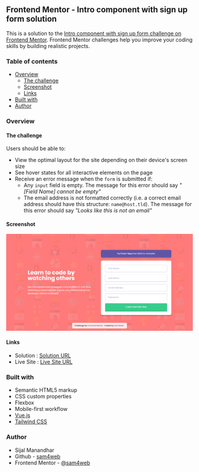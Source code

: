 ## Frontend Mentor - Intro component with sign up form solution

This is a solution to the [Intro component with sign up form challenge on Frontend Mentor](https://www.frontendmentor.io/challenges/intro-component-with-signup-form-5cf91bd49edda32581d28fd1). Frontend Mentor challenges help you improve your coding skills by building realistic projects.

### Table of contents

- [Overview](#overview)
  - [The challenge](#the-challenge)
  - [Screenshot](#screenshot)
  - [Links](#links)
- [Built with](#built-with)
- [Author](#author)

### Overview

#### The challenge

Users should be able to:

- View the optimal layout for the site depending on their device's screen size
- See hover states for all interactive elements on the page
- Receive an error message when the `form` is submitted if:
  - Any `input` field is empty. The message for this error should say _"[Field Name] cannot be empty"_
  - The email address is not formatted correctly (i.e. a correct email address should have this structure: `name@host.tld`). The message for this error should say _"Looks like this is not an email"_

#### Screenshot

![screenshot](./screenshot.png)

#### Links

- Solution : [Solution URL](https://www.frontendmentor.io/solutions/intro-component-with-signup-form-aIiN0gc8Kt)
- Live Site : [Live Site URL](https://sam4web.github.io/intro_signup_form_component/)

### Built with

- Semantic HTML5 markup
- CSS custom properties
- Flexbox
- Mobile-first workflow
- [Vue.js](https://vuejs.org/)
- [Tailwind CSS](https://tailwindcss.com/)

### Author

- Sijal Manandhar
- Github - [sam4web](https://github.com/sam4web/)
- Frontend Mentor - [@sam4web](https://www.frontendmentor.io/profile/sam4web)
